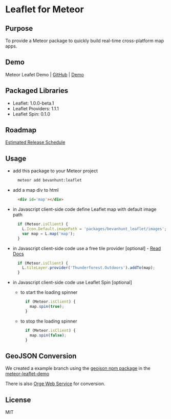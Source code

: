 # Leaflet for Meteor

## Purpose

To provide a Meteor package to quickly build real-time cross-platform map apps.

## Demo
Meteor Leafet Demo  |  [GitHub](https://github.com/bevanhunt/meteor-leaflet-demo)  |  [Demo](http://leaflet.meteor.com)

## Packaged Libraries
- Leaflet: 1.0.0-beta.1
- Leaflet Providers: 1.1.1
- Leaflet Spin: 0.1.0

## Roadmap
[Estimated Release Schedule](https://github.com/bevanhunt/meteor-leaflet/milestones)

## Usage
- add this package to your Meteor project
  ```bash
    meteor add bevanhunt:leaflet
  ```

- add a map div to html
  ```html
    <div id='map'></div>
  ```

- in Javascript client-side code define Leaflet map with default image path

  ```javascript
    if (Meteor.isClient) {
      L.Icon.Default.imagePath = 'packages/bevanhunt_leaflet/images';
      var map = L.map('map');
    }
  ```

- in Javascript client-side code use a free tile provider [optional] - [Read Docs](https://github.com/leaflet-extras/leaflet-providers)

  ```javascript
    if (Meteor.isClient) {
      L.tileLayer.provider('Thunderforest.Outdoors').addTo(map);
    }
  ```

- in Javascript client-side code use Leaflet Spin [optional]

  - to start the loading spinner
    ```javascript
      if (Meteor.isClient) {
        map.spin(true);
      }
    ```

  - to stop the loading spinner
    ```javascript
      if (Meteor.isClient) {
        map.spin(false);
      }
    ```

## GeoJSON Conversion
We created a example branch using the [geojson npm package](https://www.npmjs.com/package/geojson) in the [meteor-leaflet-demo](https://github.com/bevanhunt/meteor-leaflet-demo/tree/geojson)

There is also [Orge Web Service](http://ogre.adc4gis.com/) for conversion.

## License
MIT
